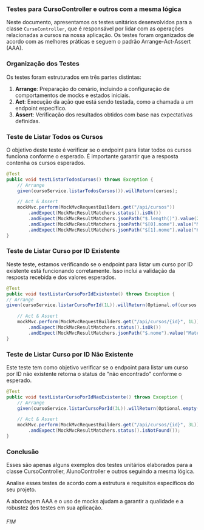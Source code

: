 ### Testes para CursoController e outros com a mesma lógica

Neste documento, apresentamos os testes unitários desenvolvidos para a classe `CursoController`, que é responsável por lidar com as operações relacionadas a cursos na nossa aplicação. Os testes foram organizados de acordo com as melhores práticas e seguem o padrão Arrange-Act-Assert (AAA).

### Organização dos Testes

Os testes foram estruturados em três partes distintas:

1. **Arrange**: Preparação do cenário, incluindo a configuração de comportamentos de mocks e estados iniciais.
2. **Act**: Execução da ação que está sendo testada, como a chamada a um endpoint específico.
3. **Assert**: Verificação dos resultados obtidos com base nas expectativas definidas.

### Teste de Listar Todos os Cursos

O objetivo deste teste é verificar se o endpoint para listar todos os cursos funciona conforme o esperado. É importante garantir que a resposta contenha os cursos esperados.

```java
@Test
public void testListarTodosCursos() throws Exception {
    // Arrange
    given(cursoService.listarTodosCursos()).willReturn(cursos);

    // Act & Assert
    mockMvc.perform(MockMvcRequestBuilders.get("/api/cursos"))
        .andExpect(MockMvcResultMatchers.status().isOk())
        .andExpect(MockMvcResultMatchers.jsonPath("$.length()").value(2))
        .andExpect(MockMvcResultMatchers.jsonPath("$[0].nome").value("Matemática"))
        .andExpect(MockMvcResultMatchers.jsonPath("$[1].nome").value("História"));
}
```
### Teste de Listar Curso por ID Existente

Neste teste, estamos verificando se o endpoint para listar um curso por ID existente está funcionando corretamente. Isso inclui a validação da resposta recebida e dos valores esperados.

```java
@Test
public void testListarCursoPorIdExistente() throws Exception {
// Arrange
given(cursoService.listarCursoPorId(1L)).willReturn(Optional.of(cursos.get(0)));

    // Act & Assert
    mockMvc.perform(MockMvcRequestBuilders.get("/api/cursos/{id}", 1L))
        .andExpect(MockMvcResultMatchers.status().isOk())
        .andExpect(MockMvcResultMatchers.jsonPath("$.nome").value("Matemática"));
}
```

### Teste de Listar Curso por ID Não Existente

Este teste tem como objetivo verificar se o endpoint para listar um curso por ID não existente retorna o status de "não encontrado" conforme o esperado.

```java
@Test
public void testListarCursoPorIdNaoExistente() throws Exception {
    // Arrange
    given(cursoService.listarCursoPorId(3L)).willReturn(Optional.empty());

    // Act & Assert
    mockMvc.perform(MockMvcRequestBuilders.get("/api/cursos/{id}", 3L))
        .andExpect(MockMvcResultMatchers.status().isNotFound());
}
```

### Conclusão

Esses são apenas alguns exemplos dos testes unitários elaborados para a classe CursoController, AlunoController e outros seguindo a mesma lógica. 

Analise esses testes de acordo com a estrutura e requisitos específicos do seu projeto.

A abordagem AAA e o uso de mocks ajudam a garantir a qualidade e a robustez dos testes em sua aplicação.



###### FIM

